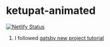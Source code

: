 # ketupat-animated
[![Netlify Status](https://api.netlify.com/api/v1/badges/d68296d3-4e70-42db-ab55-1af3ac97934c/deploy-status)](https://app.netlify.com/sites/ketupat-animated/deploys)

1. I followed [gatsby new project tutorial](https://www.gatsbyjs.com/docs/using-gatsby-professionally/setting-up-gatsby-without-gatsby-new/)
